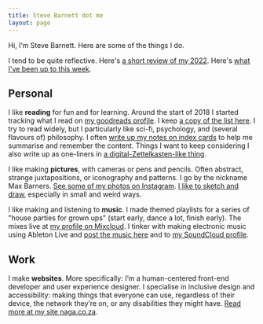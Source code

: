 ```yaml
---
title: Steve Barnett dot me
layout: page
---
```


Hi, I’m Steve Barnett. Here are some of the things I do.

I tend to be quite reflective. Here's [a short review of my 2022](/review/2022/). Here's [what I've been up to this week](/this-week/).

## Personal

I like **reading** for fun and for learning. Around the start of 2018 I started tracking what I read on [my goodreads profile](https://www.goodreads.com/max_barners). I keep [a copy of the list here](/reading/). I try to read widely, but I particularly like sci-fi, psychology, and (several flavours of) philosophy. I often [write up my notes on index cards](/notes/) to help me summarise and remember the content. Things I want to keep considering I also write up as one-liners in [a digital-Zettelkasten-like thing](/thinking/).

I like making **pictures**, with cameras or pens and pencils. Often abstract, strange juxtapositions, or iconography and patterns. I go by the nickname Max Barners. [See some of my photos on Instagram](https://www.instagram.com/maxbarners/). [I like to sketch and draw](/art/), especially in small and weird ways.

I like making and listening to **music**. I made themed playlists for a series of "house parties for grown ups" (start early, dance a lot, finish early). The mixes live at [my profile on Mixcloud](https://www.mixcloud.com/MaxBarners/). I tinker with making electronic music using Ableton Live and [post the music here](/music/) and to [my SoundCloud profile](https://soundcloud.com/maxbarners).
  
## Work

I make **websites**. More specifically: I’m a human-centered front-end developer and user experience designer. I specialise in inclusive design and accessibility: making things that everyone can use, regardless of their device, the network they’re on, or any disabilities they might have. [Read more at my site naga.co.za](https://naga.co.za/).